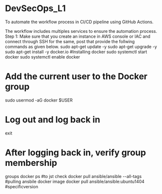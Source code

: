 # DevSecOps_L1
To automate the workflow process in CI/CD pipeline using GitHub Actions.

The workflow includes multiples services to ensure the automation process.
Step 1:
Make sure that you create an instance in AWS console or IAC and connect through SSH for the same, post that provide the follwing commands as given below.
sudo apt-get update -y
sudo apt-get upgrade -y
sudo apt-get install -y docker.io #Installing docker
sudo systemctl start docker
sudo systemctl enable docker
# Add the current user to the Docker group
sudo usermod -aG docker $USER
# Log out and log back in
exit
# After logging back in, verify group membership
groups
docker ps #to jst check
docker pull ansible/ansible --all-tags #pulling ansbile docker image
docker pull ansible/ansible:ubuntu1404 #specificversion




